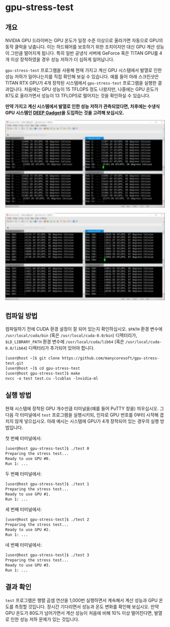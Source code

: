 # gpu-stress-test

## 개요

NVIDIA GPU 드라이버는 GPU 온도가 일정 수준 이상으로 올라가면 자동으로 GPU의 동작 클럭을 낮춥니다.
이는 하드웨어를 보호하기 위한 조치이지만 대신 GPU 계산 성능이 그만큼 떨어지게 됩니다.
특히 일반 공냉식 서버에 GeForce 혹은 TITAN GPU를 4개 이상 장착하였을 경우 성능 저하가 더 심하게 일어납니다.

`gpu-stress-test` 프로그램을 사용해 현재 가지고 계신 GPU 시스템에서 발열로 인한 성능 저하가 일어나는지를 직접 확인해 보실 수 있습니다.
예를 들어 아래 스크린샷은 TITAN RTX GPU가 4개 장착된 시스템에서 `gpu-stress-test` 프로그램을 실행한 결과입니다.
처음에는 GPU 성능이 15 TFLOPS 정도 나왔지만, 나중에는 GPU 온도가 87도로 올라가면서 성능이 13 TFLOPS로 떨어지는 것을 확인하실 수 있습니다.

**만약 가지고 계신 시스템에서 발열로 인한 성능 저하가 관측되었다면, 차후에는 수냉식 GPU 시스템인 [DEEP Gadget](http://deepgadget.com/)을 도입하는 것을 고려해 보십시오.**

![Before GPU throttling](doc/before.png)

![After GPU throttling](doc/after.png)

## 컴파일 방법

컴파일하기 전에 CUDA 환경 설정이 잘 되어 있는지 확인하십시오.
`$PATH` 환경 변수에 `/usr/local/cuda/bin` (혹은 `/usr/local/cuda-0.0/bin`) 디렉터리가, `$LD_LIBRARY_PATH` 환경 변수에 `/usr/local/cuda/lib64` (혹은 `/usr/local/cuda-0.0/lib64`) 디렉터리가 추가되어 있어야 합니다.

    [user@host ~]$ git clone https://github.com/manycoresoft/gpu-stress-test.git
    [user@host ~]$ cd gpu-stress-test
    [user@host gpu-stress-test]$ make
    nvcc -o test test.cu -lcublas -lnvidia-ml

## 실행 방법

현재 시스템에 장착된 GPU 개수만큼 터미널을(예를 들어 PuTTY 창을) 띄우십시오.
그 다음 각 터미널에서 `test` 프로그램을 실행시키되, 인자로 GPU 번호를 0부터 시작해 겹치지 않게 넣으십시오.
아래 예시는 시스템에 GPU가 4개 장착되어 있는 경우의 실행 방법입니다.

첫 번째 터미널에서:

    [user@host gpu-stress-test]$ ./test 0
    Preparing the stress test...
    Ready to use GPU #0.
    Run 1: ...

두 번째 터미널에서:

    [user@host gpu-stress-test]$ ./test 1
    Preparing the stress test...
    Ready to use GPU #1.
    Run 1: ...

세 번째 터미널에서:

    [user@host gpu-stress-test]$ ./test 2
    Preparing the stress test...
    Ready to use GPU #2.
    Run 1: ...

네 번째 터미널에서:

    [user@host gpu-stress-test]$ ./test 3
    Preparing the stress test...
    Ready to use GPU #3.
    Run 1: ...

## 결과 확인

`test` 프로그램은 행렬 곱셈 연산을 1,000번 실행하면서 계속해서 계산 성능과 GPU 온도를 측정할 것입니다.
장시간 기다리면서 성능과 온도 변화를 확인해 보십시오.
만약 GPU 온도가 80도가 넘어가면서 계산 성능이 처음에 비해 10% 이상 떨어진다면, 발열로 인한 성능 저하 문제가 있는 것입니다.
